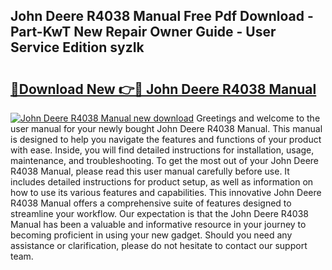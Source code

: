 ## John Deere R4038 Manual Free Pdf Download - Part-KwT New Repair Owner Guide - User Service Edition syzIk

# <h2><a href="http://bc90243.oget.top/?id=John+Deere+R4038+Manual">🔗Download New 👉🔴 John Deere R4038 Manual</a></h2>

[![John Deere R4038 Manual new download](https://i.imgur.com/5g1atiW.png)](http://bc90243.oget.top/?id=John+Deere+R4038+Manual)
Greetings and welcome to the user manual for your newly bought John Deere R4038 Manual. This manual is designed to help you navigate the features and functions of your product with ease. Inside, you will find detailed instructions for installation, usage, maintenance, and troubleshooting. To get the most out of your John Deere R4038 Manual, please read this user manual carefully before use. It includes detailed instructions for product setup, as well as information on how to use its various features and capabilities. This innovative John Deere R4038 Manual offers a comprehensive suite of features designed to streamline your workflow. Our expectation is that the John Deere R4038 Manual has been a valuable and informative resource in your journey to becoming proficient in using your new gadget. Should you need any assistance or clarification, please do not hesitate to contact our support team.
